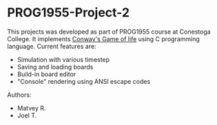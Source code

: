 # PROG1955-Project-2

This projects was developed as part of PROG1955 course at Conestoga College.
It implements [Conway's Game of life](https://en.wikipedia.org/wiki/Conway%27s_Game_of_Life) using C programming language.
Current features are:
- Simulation with various timestep
- Saving and loading boards
- Build-in board editor
- "Console" rendering using ANSI escape codes 

Authors:
 - Matvey R.
 - Joel T.
